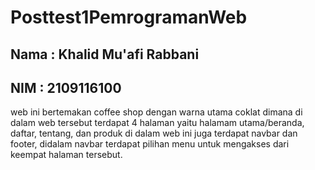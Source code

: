 # Posttest1PemrogramanWeb

## Nama : Khalid Mu'afi Rabbani
## NIM  : 2109116100

web ini bertemakan coffee shop dengan warna utama coklat dimana di dalam web tersebut terdapat 4 halaman yaitu halamam utama/beranda, daftar, tentang, dan produk
di dalam web ini juga terdapat navbar dan footer, didalam navbar terdapat pilihan menu untuk mengakses dari keempat halaman tersebut.
